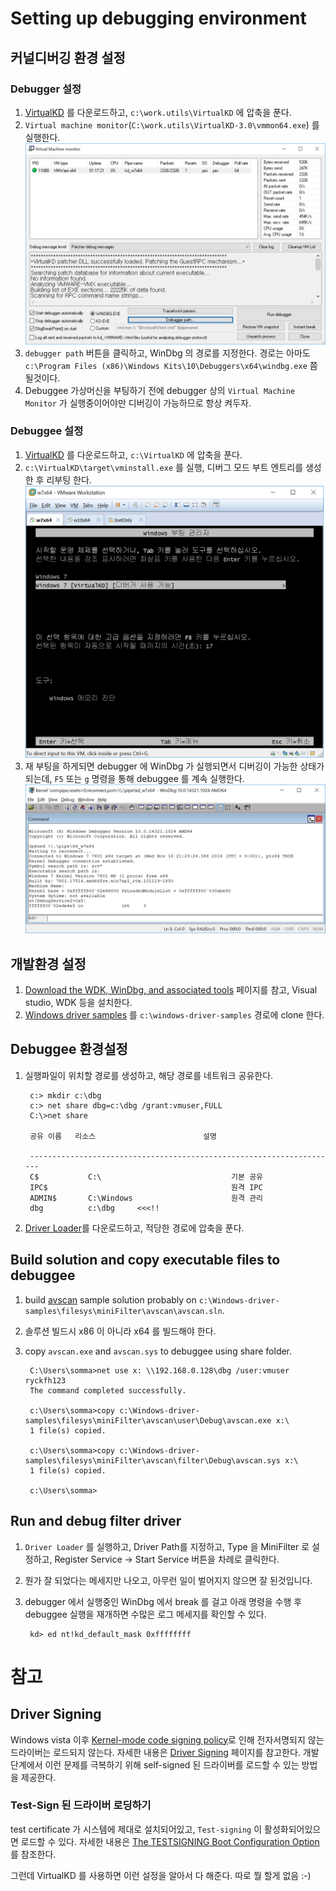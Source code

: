 # Setting up debugging environment

## 커널디버깅 환경 설정 
### Debugger 설정 
1. [VirtualKD](http://virtualkd.sysprogs.org/) 를 다운로드하고, `c:\work.utils\VirtualKD` 에 압축을 푼다.
1. `Virtual machine monitor`(`C:\work.utils\VirtualKD-3.0\vmmon64.exe`) 를 실행한다.
![virtual machine monitor](img/virtual_machine_monitor.png)
1. `debugger path` 버튼을 클릭하고, WinDbg 의 경로를 지정한다. 경로는 아마도 `c:\Program Files (x86)\Windows Kits\10\Debuggers\x64\windbg.exe` 쯤 될것이다.
1. Debuggee 가상머신을 부팅하기 전에 debugger 상의 `Virtual Machine Monitor` 가 실행중이어야만 디버깅이 가능하므로 항상 켜두자.

### Debuggee 설정 
1. [VirtualKD](http://virtualkd.sysprogs.org/) 를 다운로드하고, `c:\VirtualKD` 에 압축을 푼다. 
1. `c:\VirtualKD\target\vminstall.exe` 를 실행, 디버그 모드 부트 엔트리를 생성한 후 리부팅 한다.
    ![debug mode boot](img/debug_mode_boot.png)
1. 재 부팅을 하게되면 debugger 에 WinDbg 가 실행되면서 디버깅이 가능한 상태가 되는데, `F5` 또는 `g` 명령을 통해 debuggee 를 계속 실행한다. 
    ![windbg](img/hello_windbg.png)

## 개발환경 설정
1. [Download the WDK, WinDbg, and associated tools](https://developer.microsoft.com/en-us/windows/hardware/windows-driver-kit) 페이지를 참고, Visual studio, WDK 등을 설치한다.
1. [Windows driver samples](https://github.com/Microsoft/Windows-driver-samples) 를 `c:\windows-driver-samples` 경로에 clone 한다. 
    
## Debuggee 환경설정
1. 실행파일이 위치할 경로를 생성하고, 해당 경로를 네트워크 공유한다.
        
        c:> mkdir c:\dbg
        c:> net share dbg=c:\dbg /grant:vmuser,FULL
        C:\>net share

        공유 이름   리소스                        설명

        ---------------------------------------------------------------------
        C$           C:\                             기본 공유
        IPC$                                         원격 IPC
        ADMIN$       C:\Windows                      원격 관리
        dbg          c:\dbg     <<<!!
1. [Driver Loader](http://www.osronline.com/article.cfm?name=osrloaderv30.zip&id=157)를 다운로드하고, 적당한 경로에 압축을 푼다.  

## Build solution and copy executable files to debuggee
1. build [avscan](https://github.com/Microsoft/Windows-driver-samples/tree/master/filesys/miniFilter/avscan) sample solution probably on `c:\Windows-driver-samples\filesys\miniFilter\avscan\avscan.sln`.
1. 솔루션 빌드시 x86 이 아니라 x64 를 빌드해야 한다.   
1. copy `avscan.exe` and `avscan.sys` to debuggee using share folder.
    
        C:\Users\somma>net use x: \\192.168.0.128\dbg /user:vmuser ryckfh123
        The command completed successfully.
        
        c:\Users\somma>copy c:\Windows-driver-samples\filesys\miniFilter\avscan\user\Debug\avscan.exe x:\
        1 file(s) copied.

        c:\Users\somma>copy c:\Windows-driver-samples\filesys\miniFilter\avscan\filter\Debug\avscan.sys x:\
        1 file(s) copied.

        c:\Users\somma>

## Run and debug filter driver
1. `Driver Loader` 를 실행하고, Driver Path를 지정하고, Type 을 MiniFilter 로 설정하고, Register Service -> Start Service 버튼을 차례로 클릭한다.
1. 뭔가 잘 되었다는 메세지만 나오고, 아무런 일이 벌어지지 않으면 잘 된것입니다. 
1. debugger 에서 실행중인 WinDbg 에서 break 를 걸고 아래 명령을 수행 후 debuggee 실행을 재개하면 수많은 로그 메세지를 확인할 수 있다.

        kd> ed nt!kd_default_mask 0xffffffff



# 참고
## Driver Signing
Windows vista 이후 [Kernel-mode code signing policy](https://msdn.microsoft.com/en-us/windows/hardware/drivers/install/kernel-mode-code-signing-policy--windows-vista-and-later-)로 인해 전자서명되지 않는 드라이버는 로드되지 않는다. 자세한 내용은 [Driver Signing](https://msdn.microsoft.com/en-us/windows/hardware/drivers/install/driver-signing) 페이지를 참고한다.  개발단계에서 이런 문제를 극복하기 위해 self-signed 된 드라이버를 로드할 수 있는 방법을 제공한다.

### Test-Sign 된 드라이버 로딩하기 
test certificate 가 시스템에 제대로 설치되어있고, `Test-signing` 이 활성화되어있으면 로드할 수 있다. 
자세한 내용은 [The TESTSIGNING Boot Configuration Option](https://msdn.microsoft.com/en-us/windows/hardware/drivers/install/the-testsigning-boot-configuration-option) 를 참조한다. 

그런데 VirtualKD 를 사용하면 이런 설정을 알아서 다 해준다. 따로 뭘 할게 없음 :-)
